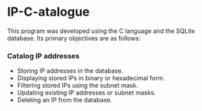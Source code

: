 # IP-C-atalogue
This program was developed using the C language and the SQLite database. Its primary objectives are as follows:
### Catalog IP addresses
 - Storing IP addresses in the database.
 - Displaying stored IPs in binary or hexadecimal form.
 - Filtering stored IPs using the subnet mask.
 - Updating existing IP addresses or subnet masks.
 - Deleting an IP from the database.
